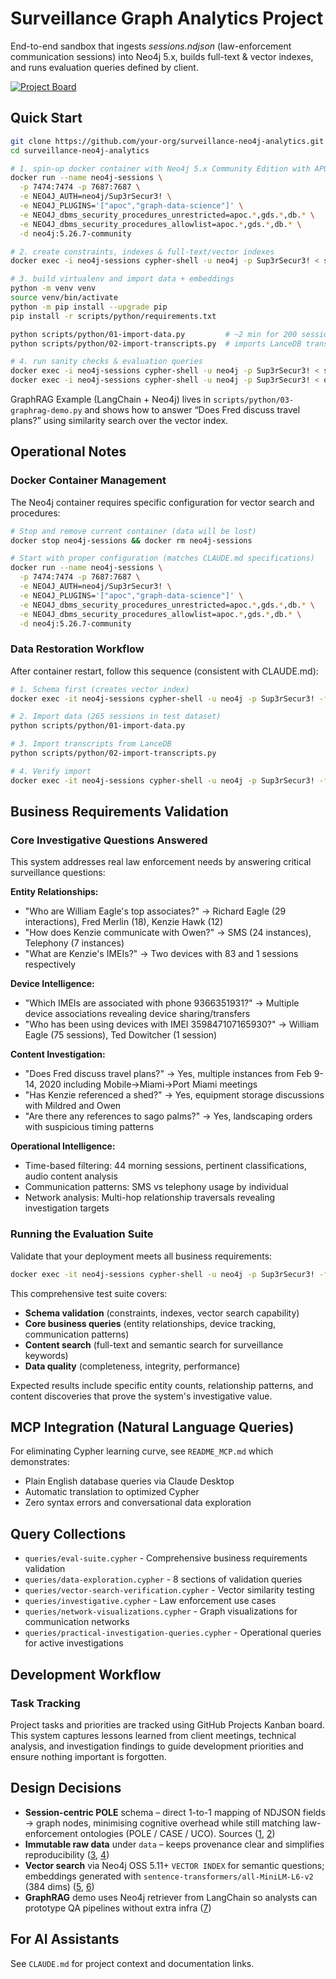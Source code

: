 # Surveillance Graph Analytics Project

End-to-end sandbox that ingests *sessions.ndjson* (law-enforcement communication sessions) into Neo4j 5.x, builds full-text & vector indexes, and runs evaluation queries defined by client.

[![Project Board](https://img.shields.io/badge/Project%20Board-Kanban-blue)](https://github.com/users/dzivkovi/projects/1)

## Quick Start

```bash
git clone https://github.com/your-org/surveillance-neo4j-analytics.git
cd surveillance-neo4j-analytics

# 1. spin-up docker container with Neo4j 5.x Community Edition with APOC and GDS
docker run --name neo4j-sessions \
  -p 7474:7474 -p 7687:7687 \
  -e NEO4J_AUTH=neo4j/Sup3rSecur3! \
  -e NEO4J_PLUGINS='["apoc","graph-data-science"]' \
  -e NEO4J_dbms_security_procedures_unrestricted=apoc.*,gds.*,db.* \
  -e NEO4J_dbms_security_procedures_allowlist=apoc.*,gds.*,db.* \
  -d neo4j:5.26.7-community

# 2. create constraints, indexes & full-text/vector indexes
docker exec -i neo4j-sessions cypher-shell -u neo4j -p Sup3rSecur3! < scripts/cypher/01-schema.cypher

# 3. build virtualenv and import data + embeddings
python -m venv venv
source venv/bin/activate
python -m pip install --upgrade pip
pip install -r scripts/python/requirements.txt

python scripts/python/01-import-data.py         # ~2 min for 200 sessions
python scripts/python/02-import-transcripts.py  # imports LanceDB transcripts

# 4. run sanity checks & evaluation queries
docker exec -i neo4j-sessions cypher-shell -u neo4j -p Sup3rSecur3! < scripts/cypher/02-sanity.cypher
docker exec -i neo4j-sessions cypher-shell -u neo4j -p Sup3rSecur3! < queries/eval-suite.cypher
```

GraphRAG Example (LangChain + Neo4j) lives in
`scripts/python/03-graphrag-demo.py` and shows how to answer “Does Fred
discuss travel plans?” using similarity search over the vector index.

## Operational Notes

### Docker Container Management

The Neo4j container requires specific configuration for vector search and procedures:

```bash
# Stop and remove current container (data will be lost)
docker stop neo4j-sessions && docker rm neo4j-sessions

# Start with proper configuration (matches CLAUDE.md specifications)
docker run --name neo4j-sessions \
  -p 7474:7474 -p 7687:7687 \
  -e NEO4J_AUTH=neo4j/Sup3rSecur3! \
  -e NEO4J_PLUGINS='["apoc","graph-data-science"]' \
  -e NEO4J_dbms_security_procedures_unrestricted=apoc.*,gds.*,db.* \
  -e NEO4J_dbms_security_procedures_allowlist=apoc.*,gds.*,db.* \
  -d neo4j:5.26.7-community
```

### Data Restoration Workflow

After container restart, follow this sequence (consistent with CLAUDE.md):

```bash
# 1. Schema first (creates vector index)
docker exec -it neo4j-sessions cypher-shell -u neo4j -p Sup3rSecur3! -f scripts/cypher/01-schema.cypher

# 2. Import data (265 sessions in test dataset)
python scripts/python/01-import-data.py

# 3. Import transcripts from LanceDB
python scripts/python/02-import-transcripts.py

# 4. Verify import
docker exec -it neo4j-sessions cypher-shell -u neo4j -p Sup3rSecur3! -f scripts/cypher/02-sanity.cypher
```

## Business Requirements Validation

### Core Investigative Questions Answered

This system addresses real law enforcement needs by answering critical surveillance questions:

**Entity Relationships:**

- "Who are William Eagle's top associates?" → Richard Eagle (29 interactions), Fred Merlin (18), Kenzie Hawk (12)
- "How does Kenzie communicate with Owen?" → SMS (24 instances), Telephony (7 instances)  
- "What are Kenzie's IMEIs?" → Two devices with 83 and 1 sessions respectively

**Device Intelligence:**

- "Which IMEIs are associated with phone 9366351931?" → Multiple device associations revealing device sharing/transfers
- "Who has been using devices with IMEI 359847107165930?" → William Eagle (75 sessions), Ted Dowitcher (1 session)

**Content Investigation:**

- "Does Fred discuss travel plans?" → Yes, multiple instances from Feb 9-14, 2020 including Mobile→Miami→Port Miami meetings
- "Has Kenzie referenced a shed?" → Yes, equipment storage discussions with Mildred and Owen
- "Are there any references to sago palms?" → Yes, landscaping orders with suspicious timing patterns

**Operational Intelligence:**

- Time-based filtering: 44 morning sessions, pertinent classifications, audio content analysis
- Communication patterns: SMS vs telephony usage by individual
- Network analysis: Multi-hop relationship traversals revealing investigation targets

### Running the Evaluation Suite

Validate that your deployment meets all business requirements:

```bash
docker exec -it neo4j-sessions cypher-shell -u neo4j -p Sup3rSecur3! -f queries/eval-suite.cypher
```

This comprehensive test suite covers:

- **Schema validation** (constraints, indexes, vector search capability)
- **Core business queries** (entity relationships, device tracking, communication patterns)  
- **Content search** (full-text and semantic search for surveillance keywords)
- **Data quality** (completeness, integrity, performance)

Expected results include specific entity counts, relationship patterns, and content discoveries that prove the system's investigative value.

## MCP Integration (Natural Language Queries)

For eliminating Cypher learning curve, see `README_MCP.md` which demonstrates:

- Plain English database queries via Claude Desktop
- Automatic translation to optimized Cypher
- Zero syntax errors and conversational data exploration

## Query Collections

- `queries/eval-suite.cypher` - Comprehensive business requirements validation
- `queries/data-exploration.cypher` - 8 sections of validation queries
- `queries/vector-search-verification.cypher` - Vector similarity testing
- `queries/investigative.cypher` - Law enforcement use cases
- `queries/network-visualizations.cypher` - Graph visualizations for communication networks
- `queries/practical-investigation-queries.cypher` - Operational queries for active investigations

## Development Workflow

### Task Tracking

Project tasks and priorities are tracked using GitHub Projects Kanban board. This system captures lessons learned from client meetings, technical analysis, and investigation findings to guide development priorities and ensure nothing important is forgotten.

## Design Decisions

- **Session-centric POLE** schema – direct 1-to-1 mapping of NDJSON fields → graph nodes, minimising cognitive overhead while still matching law-enforcement ontologies (POLE / CASE / UCO). Sources ([1](https://neo4j.com/blog/government/graph-technology-pole-position-law-enforcement/), [2](https://caseontology.org/ontology/start.html))
- **Immutable raw data** under `data` – keeps provenance clear and simplifies reproducibility ([3](https://neo4j.com/developer/data-import/), [4](https://neo4j.com/docs/operations-manual/current/backup-restore/))
- **Vector search** via Neo4j OSS 5.11+ `VECTOR INDEX` for semantic questions; embeddings generated with `sentence-transformers/all-MiniLM-L6-v2` (384 dims) ([5](https://github.com/neo4j/neo4j/releases/tag/5.11.0), [6](https://neo4j.com/docs/cypher-manual/current/indexes/semantic-indexes/vector-indexes/))
- **GraphRAG** demo uses Neo4j retriever from LangChain so analysts can prototype QA pipelines without extra infra ([7](https://neo4j.com/developer/genai-ecosystem/))

## For AI Assistants

See `CLAUDE.md` for project context and documentation links.
